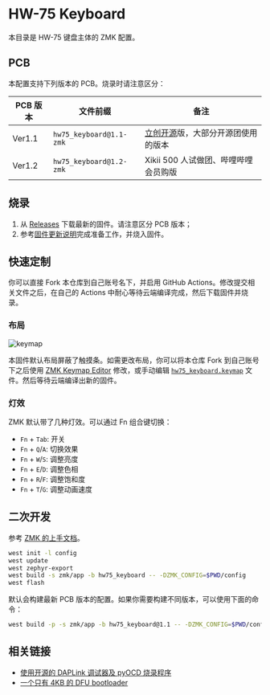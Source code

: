 HW-75 Keyboard
==========

本目录是 HW-75 键盘主体的 ZMK 配置。

## PCB

本配置支持下列版本的 PCB。烧录时请注意区分：

| PCB 版本 | 文件前缀 | 备注 |
|--------|--------------------|------|
| Ver1.1 | `hw75_keyboard@1.1-zmk` | [立创开源](https://oshwhub.com/pengzhihui/b11afae464c54a3e8d0f77e1f92dc7b7)版，大部分开源团使用的版本 |
| Ver1.2 | `hw75_keyboard@1.2-zmk` | Xikii 500 人试做团、哔哩哔哩会员购版 |

## 烧录

1. 从 [Releases](https://github.com/xingrz/zmk-config_helloword_hw-75/releases/latest) 下载最新的固件。请注意区分 PCB 版本；
2. 参考[固件更新说明](https://github.com/xingrz/zmk-config_helloword_hw-75/wiki/%E5%9B%BA%E4%BB%B6%E6%9B%B4%E6%96%B0-(%E9%94%AE%E7%9B%98))完成准备工作，并烧入固件。

## 快速定制

你可以直接 Fork 本仓库到自己账号名下，并启用 GitHub Actions。修改提交相关文件之后，在自己的 Actions 中耐心等待云端编译完成，然后下载固件并烧录。

### 布局

![keymap](keymap.png)

本固件默认布局屏蔽了触摸条。如需更改布局，你可以将本仓库 Fork 到自己账号下之后使用 [ZMK Keymap Editor](https://nickcoutsos.github.io/keymap-editor/) 修改，或手动编辑 [`hw75_keyboard.keymap`](/config/hw75_keyboard.keymap) 文件。然后等待云端编译出新的固件。

### 灯效

ZMK 默认带了几种灯效。可以通过 Fn 组合键切换：

* `Fn` + `Tab`: 开关
* `Fn` + `Q`/`A`: 切换效果
* `Fn` + `W`/`S`: 调整亮度
* `Fn` + `E`/`D`: 调整色相
* `Fn` + `R`/`F`: 调整饱和度
* `Fn` + `T`/`G`: 调整动画速度

## 二次开发

参考 [ZMK 的上手文档](https://zmk.dev/docs/development/setup#prerequisites)。

```sh
west init -l config
west update
west zephyr-export
west build -s zmk/app -b hw75_keyboard -- -DZMK_CONFIG=$PWD/config
west flash
```

默认会构建最新 PCB 版本的配置。如果你需要构建不同版本，可以使用下面的命令：

```sh
west build -p -s zmk/app -b hw75_keyboard@1.1 -- -DZMK_CONFIG=$PWD/config -DKEYMAP_FILE=$PWD/config/hw75_keyboard.keymap
```

## 相关链接

* [使用开源的 DAPLink 调试器及 pyOCD 烧录程序](https://github.com/peng-zhihui/HelloWord-Keyboard/discussions/76)
* [一个只有 4KB 的 DFU bootloader](https://github.com/peng-zhihui/HelloWord-Keyboard/discussions/77)
